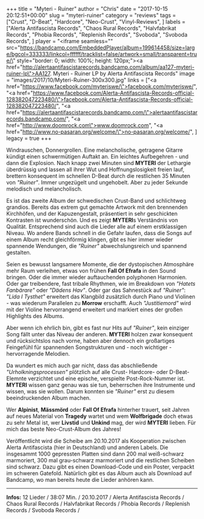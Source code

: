 +++
title = "Myteri - Ruiner"
author = "Chris"
date = "2017-10-15 20:12:51+00:00"
slug = "myteri-ruiner"
category = "reviews"
tags = ["Crust", "D-Beat", "Hardcore", "Neo-Crust", "Vinyl-Reviews", ]
labels = ["Alerta Antifascista Records", "Chaos Rural Records", "Halvfabrikat Records", "Phobia Records", "Replenish Records", "Svoboda", "Svoboda Records", ]
player = "<iframe seamless=\"\" src=\"https://bandcamp.com/EmbeddedPlayer/album=199614458/size=large/bgcol=333333/linkcol=ffffff/tracklist=false/artwork=small/transparent=true/\" style=\"border: 0; width: 100%; height: 120px;\"><a href=\"http://alertaantifascistarecords.bandcamp.com/album/aa127-myteri-ruiner-lp\">AA127. Myteri - Ruiner LP by Alerta Antifascista Records</a></iframe>"
image = "images/2017/10/Myteri-Ruiner-300x300.jpg"
links = ["<a href=\"https://www.facebook.com/myteriswe/\">facebook.com/myteriswe/</a>", "<a href=\"https://www.facebook.com/Alerta-Antifascista-Records-official-128382047223480/\">facebook.com/Alerta-Antifascista-Records-official-128382047223480/</a>", "<a href=\"https://alertaantifascistarecords.bandcamp.com/\">alertaantifascistarecords.bandcamp.com/</a>", "<a href=\"http://www.doomrock.com\">www.doomrock.com</a>", "<a href=\"http://www.no-pasaran.org/welcome/\">no-pasaran.org/welcome/</a>", ]
legacy = true
+++

Windrauschen, Donnergrollen. Eine melancholische, getragene Gitarre kündigt einen schwermütigen Auftakt an. Ein leichtes Aufbegehren - und dann die Explosion. Nach knapp zwei Minuten sind **MYTERI** der Lethargie überdrüssig und lassen all ihrer Wut und Hoffnungslosigkeit freien lauf, brettern konsequent im schnellen D-Beat durch die restlichen 35 Minuten von _"Ruiner"_. Immer ungezügelt und ungehobelt. Aber zu jeder Sekunde melodisch und melancholisch.

Es ist das zweite Album der schwedischen Crust-Band und schlichtweg grandios. Bereits das extrem gut gemachte Artwork mit den brennenden Kirchhöfen, und der Kapuzengestalt, präsentiert in sehr geschickten Kontrasten ist wunderschön. Und es zeigt **MYTERI**s Verständnis von Qualität. Entsprechend sind auch die Lieder alle auf einem erstklassigen Niveau. Wo andere Bands schnell in die Gefahr laufen, dass die Songs auf einem Album recht gleichförmig klingen, gibt es hier immer wieder spannende Wendungen, die _"Ruiner"_ abwechslungsreich und spannend gestalten.

Seien es bewusst langsamere Momente, die der dystopischen Atmosphäre mehr Raum verleihen, etwas von frühen **Fall Of Efrafa** in den Sound bringen. Oder die immer wieder auftauchenden polyphonen Harmonien. Oder gar treibendere, fast tribale Rhythmen, wie im Breakdown von _"Hatets Fanbärare"_ oder _"Dädens Hav"_.
Oder gar das Sahnestück auf _"Ruiner"_: _"Lida I Tysthet"_ erweitert das Klangbild zusätzlich durch Piano und Violinen - was wiederum Parallelen zu **Morrow** erschafft. Auch _"Justitiemord"_ wird mit der Violine hervorrangend erweitert und markiert eines der großen Highlights des Albums.

Aber wenn ich ehrlich bin, gibt es fast nur Hits auf _"Ruiner"_, kein einziger Song fällt unter das Niveau der anderen. **MYTERI** holzen zwar konsequent und rücksichtslos nach vorne, haben aber dennoch ein großartiges Feingefühl für spannenden Songstrukturen und - noch wichtiger - hervorragende Melodien.

Da wundert es mich auch gar nicht, dass das abschließende _"Urholkningsprocessen"_ plötzlich auf alle Crust- Hardcore- oder D-Beat-Elemnte verzichtet und eine epische, verspielte Post-Rock-Nummer ist. **MYTERI** wissen ganz genau was sie tun, beherrschen ihre Instrumente und wissen, was sie wollen. Darum konnten sie _"Ruiner"_ erst zu diesem beeindruckenden Album machen.

Wer **Alpinist**, **Mässmörd** oder **Fall Of Efrafa** hinterher trauert, seit Jahren auf neues Material von **Tragedy** wartet und wem **Wolfbrigade** doch etwas zu sehr Metal ist, wer **Livstid** und **Unkind** mag, der wird **MYTERI** lieben. Für mich das beste Neo-Crust-Album des Jahres!

Veröffentlicht wird die Scheibe am 20.10.2017 als Kooperation zwischen Alerta Antifascista (hier in Deutschland) und anderen Labels. Die insgesammt 1000 gepressten Platten sind dann 200 mal weiß-schwarz marmoriert, 300 mal grau-schwarz marmoriert und die restlichen Scheiben sind schwarz. Dazu gibt es einen Download-Code und ein Poster, verpackt im schweren Gatefold. Natürlich gibt es das Album auch als Download auf Bandcamp, wo man bereits heute die Lieder anhören kann.





---
**Infos:**
12 Lieder / 38:07 Min. / 
20.10.2017 / Alerta Antifascista Records / Chaos Rural Records / Halvfabrikat Records / Phobia Records / Replenish Records / Svoboda Records / 
